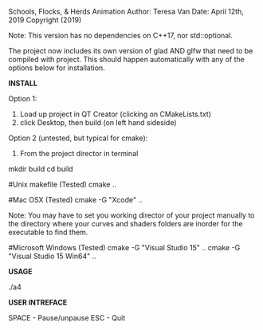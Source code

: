 Schools, Flocks, & Herds Animation
Author: Teresa Van
Date: April 12th, 2019
Copyright (2019)

Note:
This version has no dependencies on C++17, nor std::optional.

The project now includes its own version of glad AND glfw that need to be
compiled with project. This should happen automatically with any of the options
below for installation.

**INSTALL**

Option 1:

1) Load up project in QT Creator (clicking on CMakeLists.txt)
2) click Desktop, then build (on left hand sideside)

Option 2 (untested, but typical for cmake):

1) From the project director in terminal

mkdir build
cd build

#Unix makefile (Tested)
cmake ..

#Mac OSX (Tested)
cmake -G "Xcode" ..

Note: You may have to set you working director of your project manually to the directory where
your curves and shaders folders are inorder for the executable to find them.

#Microsoft Windows (Tested)
cmake -G "Visual Studio 15" ..
cmake -G "Visual Studio 15 Win64" ..

**USAGE**

./a4

**USER INTREFACE**

SPACE - Pause/unpause
ESC	- Quit
